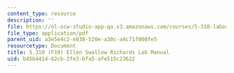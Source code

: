 ```yaml
---
content_type: resource
description: ''
file: https://ol-ocw-studio-app-qa.s3.amazonaws.com/courses/5-310-laboratory-chemistry-fall-2019/b45b441482cb2fe3bfa5afe515c23622_MIT5_310F19_Lab2.pdf
file_type: application/pdf
parent_uid: a3e5e4c2-e038-520e-a30c-a4c71f000fe5
resourcetype: Document
title: 5.310 (F19) Ellen Swallow Richards Lab Manual
uid: b45b4414-82cb-2fe3-bfa5-afe515c23622
---
```


